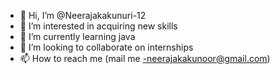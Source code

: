 - 👋 Hi, I’m @Neerajakakunuri-12
- 👀 I’m interested in acquiring new skills
- 🌱 I’m currently learning java
- 💞️ I’m looking to collaborate on internships
- 📫 How to reach me (mail me -neerajakakunoor@gmail.com)

<!---
Neerajakakunuri-12/Neerajakakunuri-12 is a ✨ special ✨ repository because its `README.md` (this file) appears on your GitHub profile.
You can click the Preview link to take a look at your changes.
--->
